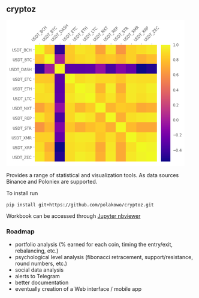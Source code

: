 ## cryptoz

![corr-matrix](corr-matrix.png)

Provides a range of statistical and visualization tools. As data sources Binance and Poloniex are supported.

To install run
```
pip install git+https://github.com/polakowo/cryptoz.git
```

Workbook can be accessed through [Jupyter nbviewer](http://nbviewer.jupyter.org/github/polakowo/cryptoz/blob/master/Workbook.ipynb)

### Roadmap
- portfolio analysis (% earned for each coin, timing the entry/exit, rebalancing, etc.)
- psychological level analysis (fibonacci retracement, support/resistance, round numbers, etc.)
- social data analysis
- alerts to Telegram
- better documentation
- eventually creation of a Web interface / mobile app
